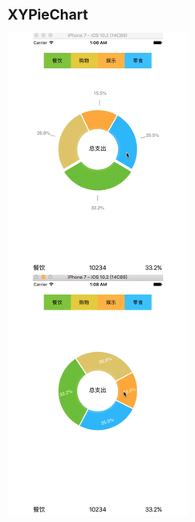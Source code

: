 # XYPieChart

![image](https://github.com/gaomingyangc/XYPieChart/blob/master/PieChart/gif/XYPieChart01.gif)
![image](https://github.com/gaomingyangc/XYPieChart/blob/master/PieChart/gif/XYPieChart02.gif)
